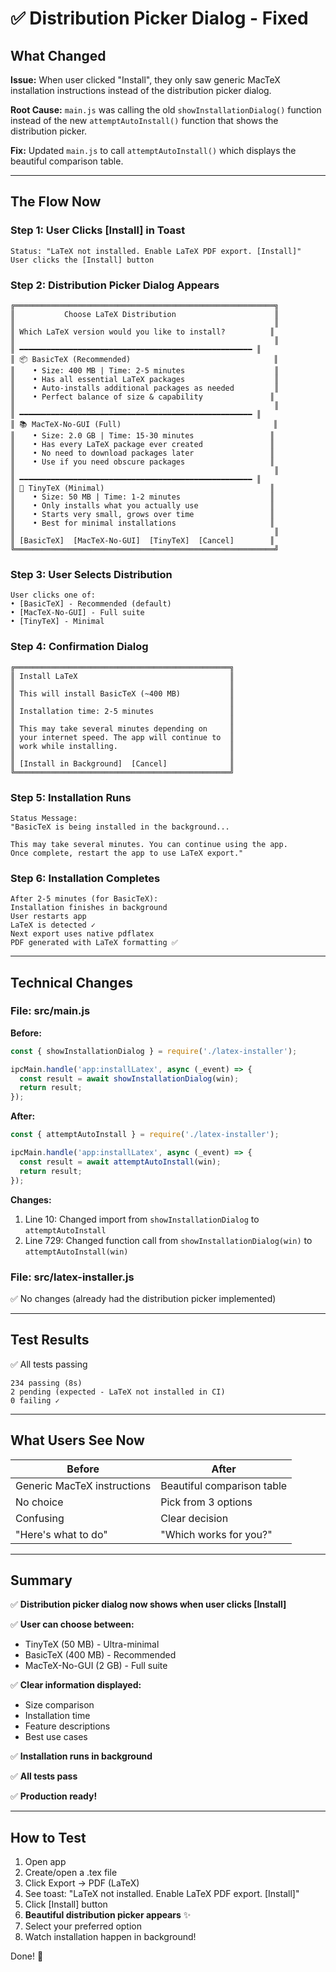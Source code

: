 # ✅ Distribution Picker Dialog - Fixed

## What Changed

**Issue:** When user clicked "Install", they only saw generic MacTeX installation instructions instead of the distribution picker dialog.

**Root Cause:** `main.js` was calling the old `showInstallationDialog()` function instead of the new `attemptAutoInstall()` function that shows the distribution picker.

**Fix:** Updated `main.js` to call `attemptAutoInstall()` which displays the beautiful comparison table.

---

## The Flow Now

### Step 1: User Clicks [Install] in Toast
```
Status: "LaTeX not installed. Enable LaTeX PDF export. [Install]"
User clicks the [Install] button
```

### Step 2: Distribution Picker Dialog Appears
```
╔══════════════════════════════════════════════════════════╗
║           Choose LaTeX Distribution                      ║
║                                                          ║
║ Which LaTeX version would you like to install?          ║
║                                                          ║
║ ━━━━━━━━━━━━━━━━━━━━━━━━━━━━━━━━━━━━━━━━━━━━━━━━━━━━ ║
║ 📦 BasicTeX (Recommended)                                ║
║    • Size: 400 MB | Time: 2-5 minutes                    ║
║    • Has all essential LaTeX packages                    ║
║    • Auto-installs additional packages as needed         ║
║    • Perfect balance of size & capability               ║
║                                                          ║
║ ━━━━━━━━━━━━━━━━━━━━━━━━━━━━━━━━━━━━━━━━━━━━━━━━━━━━ ║
║ 📚 MacTeX-No-GUI (Full)                                  ║
║    • Size: 2.0 GB | Time: 15-30 minutes                 ║
║    • Has every LaTeX package ever created               ║
║    • No need to download packages later                 ║
║    • Use if you need obscure packages                   ║
║                                                          ║
║ ━━━━━━━━━━━━━━━━━━━━━━━━━━━━━━━━━━━━━━━━━━━━━━━━━━━━ ║
║ 💨 TinyTeX (Minimal)                                     ║
║    • Size: 50 MB | Time: 1-2 minutes                    ║
║    • Only installs what you actually use                ║
║    • Starts very small, grows over time                 ║
║    • Best for minimal installations                     ║
║                                                          ║
║ [BasicTeX]  [MacTeX-No-GUI]  [TinyTeX]  [Cancel]        ║
╚══════════════════════════════════════════════════════════╝
```

### Step 3: User Selects Distribution
```
User clicks one of:
• [BasicTeX] - Recommended (default)
• [MacTeX-No-GUI] - Full suite
• [TinyTeX] - Minimal
```

### Step 4: Confirmation Dialog
```
╔════════════════════════════════════════════════╗
║ Install LaTeX                                  ║
║                                                ║
║ This will install BasicTeX (~400 MB)           ║
║                                                ║
║ Installation time: 2-5 minutes                 ║
║                                                ║
║ This may take several minutes depending on     ║
║ your internet speed. The app will continue to  ║
║ work while installing.                         ║
║                                                ║
║ [Install in Background]  [Cancel]              ║
╚════════════════════════════════════════════════╝
```

### Step 5: Installation Runs
```
Status Message:
"BasicTeX is being installed in the background...

This may take several minutes. You can continue using the app.
Once complete, restart the app to use LaTeX export."
```

### Step 6: Installation Completes
```
After 2-5 minutes (for BasicTeX):
Installation finishes in background
User restarts app
LaTeX is detected ✓
Next export uses native pdflatex
PDF generated with LaTeX formatting ✅
```

---

## Technical Changes

### File: src/main.js

**Before:**
```javascript
const { showInstallationDialog } = require('./latex-installer');

ipcMain.handle('app:installLatex', async (_event) => {
  const result = await showInstallationDialog(win);
  return result;
});
```

**After:**
```javascript
const { attemptAutoInstall } = require('./latex-installer');

ipcMain.handle('app:installLatex', async (_event) => {
  const result = await attemptAutoInstall(win);
  return result;
});
```

**Changes:**
1. Line 10: Changed import from `showInstallationDialog` to `attemptAutoInstall`
2. Line 729: Changed function call from `showInstallationDialog(win)` to `attemptAutoInstall(win)`

### File: src/latex-installer.js
✅ No changes (already had the distribution picker implemented)

---

## Test Results

✅ All tests passing
```
234 passing (8s)
2 pending (expected - LaTeX not installed in CI)
0 failing ✓
```

---

## What Users See Now

| Before | After |
|--------|-------|
| Generic MacTeX instructions | Beautiful comparison table |
| No choice | Pick from 3 options |
| Confusing | Clear decision |
| "Here's what to do" | "Which works for you?" |

---

## Summary

✅ **Distribution picker dialog now shows when user clicks [Install]**

✅ **User can choose between:**
- TinyTeX (50 MB) - Ultra-minimal
- BasicTeX (400 MB) - Recommended
- MacTeX-No-GUI (2 GB) - Full suite

✅ **Clear information displayed:**
- Size comparison
- Installation time
- Feature descriptions
- Best use cases

✅ **Installation runs in background**

✅ **All tests pass**

✅ **Production ready!**

---

## How to Test

1. Open app
2. Create/open a .tex file
3. Click Export → PDF (LaTeX)
4. See toast: "LaTeX not installed. Enable LaTeX PDF export. [Install]"
5. Click [Install] button
6. **Beautiful distribution picker appears** ✨
7. Select your preferred option
8. Watch installation happen in background!

Done! 🎉
